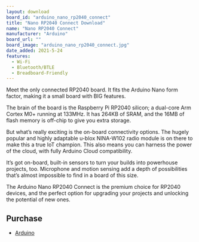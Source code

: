 ```yaml
---
layout: download
board_id: "arduino_nano_rp2040_connect"
title: "Nano RP2040 Connect Download"
name: "Nano RP2040 Connect"
manufacturer: "Arduino"
board_url: ""
board_image: "arduino_nano_rp2040_connect.jpg"
date_added: 2021-5-24
features:
  - Wi-Fi
  - Bluetooth/BTLE
  - Breadboard-Friendly
---
```


Meet the only connected RP2040 board. It fits the Arduino Nano form factor, making it a small board with BIG features.

The brain of the board is the Raspberry Pi RP2040 silicon; a dual-core Arm Cortex M0+ running at 133MHz. It has 264KB of SRAM, and the 16MB of flash memory is off-chip to give you extra storage.

But what’s really exciting is the on-board connectivity options. The hugely popular and highly adaptable u-blox NINA-W102 radio module is on there to make this a true IoT champion. This also means you can harness the power of the cloud, with fully Arduino Cloud compatibility.

It’s got on-board, built-in sensors to turn your builds into powerhouse projects, too. Microphone and motion sensing add a depth of possibilities that’s almost impossible to find in a board of this size.

The Arduino Nano RP2040 Connect is the premium choice for RP2040 devices, and the perfect option for upgrading your projects and unlocking the potential of new ones.

## Purchase
* [Arduino](https://store.arduino.cc/usa/nano-rp2040-connect-with-headers)

